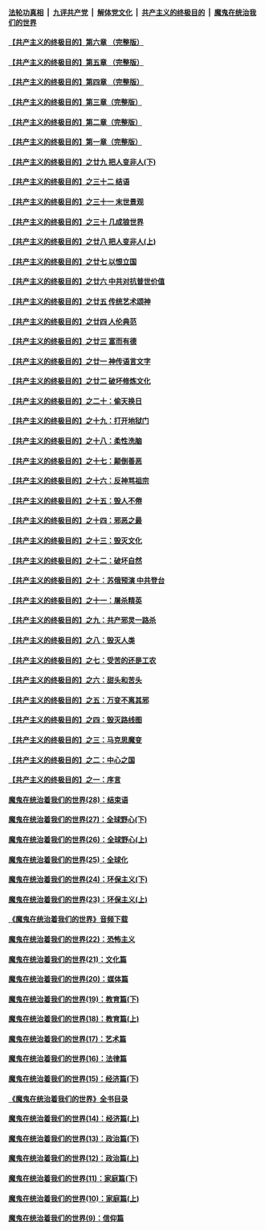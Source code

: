 ####  [法轮功真相](../../../../basic/blob/master/README.md?t=04102030) &nbsp;|&nbsp; [九评共产党](../../../../9ping.md/blob/master/README.md?t=04102030) &nbsp;|&nbsp; [解体党文化](../../../../jtdwh.md/blob/master/README.md?t=04102030)  &nbsp;|&nbsp; [共产主义的终极目的](../../../../gczydzjmd.md/blob/master/README.md?t=04102030) &nbsp;|&nbsp; [魔鬼在统治我们的世界](../../../../mgztzwmdsj.md/blob/master/README.md?t=04102030) 

#### [【共产主义的终极目的】第六章 （完整版）](../pages/nsc422/n11428913.md?t=04102030) 

#### [【共产主义的终极目的】第五章 （完整版）](../pages/nsc422/n11428912.md?t=04102030) 

#### [【共产主义的终极目的】第四章 （完整版）](../pages/nsc422/n11428907.md?t=04102030) 

#### [【共产主义的终极目的】第三章（完整版）](../pages/nsc422/n11428848.md?t=04102030) 

#### [【共产主义的终极目的】第二章（完整版）](../pages/nsc422/n11428831.md?t=04102030) 

#### [【共产主义的终极目的】第一章（完整版）](../pages/nsc422/n11417651.md?t=04102030) 

#### [【共产主义的终极目的】之廿九 把人变非人(下)](../pages/nsc422/n11344140.md?t=04102030) 

#### [【共产主义的终极目的】之三十二 结语](../pages/nsc422/n11360535.md?t=04102030) 

#### [【共产主义的终极目的】之三十一 末世景观](../pages/nsc422/n11351129.md?t=04102030) 

#### [【共产主义的终极目的】之三十 几成狼世界](../pages/nsc422/n11348280.md?t=04102030) 

#### [【共产主义的终极目的】之廿八 把人变非人(上)](../pages/nsc422/n11340492.md?t=04102030) 

#### [【共产主义的终极目的】之廿七 以恨立国](../pages/nsc422/n11336944.md?t=04102030) 

#### [【共产主义的终极目的】之廿六 中共对抗普世价值](../pages/nsc422/n11324785.md?t=04102030) 

#### [【共产主义的终极目的】之廿五 传统艺术颂神](../pages/nsc422/n11296396.md?t=04102030) 

#### [【共产主义的终极目的】之廿四 人伦典范](../pages/nsc422/n11296397.md?t=04102030) 

#### [【共产主义的终极目的】之廿三 富而有德](../pages/nsc422/n11283598.md?t=04102030) 

#### [【共产主义的终极目的】之廿一 神传语言文字](../pages/nsc422/n11263265.md?t=04102030) 

#### [【共产主义的终极目的】之廿二 破坏修炼文化](../pages/nsc422/n11245728.md?t=04102030) 

#### [【共产主义的终极目的】之二十：偷天换日](../pages/nsc422/n11238846.md?t=04102030) 

#### [【共产主义的终极目的】之十九：打开地狱门](../pages/nsc422/n11206376.md?t=04102030) 

#### [【共产主义的终极目的】之十八：柔性洗脑](../pages/nsc422/n11199994.md?t=04102030) 

#### [【共产主义的终极目的】之十七：颠倒善恶](../pages/nsc422/n11179782.md?t=04102030) 

#### [【共产主义的终极目的】之十六：反神骂祖宗](../pages/nsc422/n11166798.md?t=04102030) 

#### [【共产主义的终极目的】之十五：毁人不倦](../pages/nsc422/n11166792.md?t=04102030) 

#### [【共产主义的终极目的】之十四：邪恶之最](../pages/nsc422/n11150249.md?t=04102030) 

#### [【共产主义的终极目的】之十三：毁灭文化](../pages/nsc422/n11135227.md?t=04102030) 

#### [【共产主义的终极目的】之十二：破坏自然](../pages/nsc422/n11135214.md?t=04102030) 

#### [【共产主义的终极目的】之十：苏俄预演 中共登台](../pages/nsc422/n11118424.md?t=04102030) 

#### [【共产主义的终极目的】之十一：屠杀精英](../pages/nsc422/n11118442.md?t=04102030) 

#### [【共产主义的终极目的】之九：共产邪灵一路杀](../pages/nsc422/n11114139.md?t=04102030) 

#### [【共产主义的终极目的】之八：毁灭人类](../pages/nsc422/n11108503.md?t=04102030) 

#### [【共产主义的终极目的】之七：受苦的还是工农](../pages/nsc422/n11101809.md?t=04102030) 

#### [【共产主义的终极目的】之六：甜头和苦头](../pages/nsc422/n11096971.md?t=04102030) 

#### [【共产主义的终极目的】之五：万变不离其邪](../pages/nsc422/n11091285.md?t=04102030) 

#### [【共产主义的终极目的】之四：毁灭路线图](../pages/nsc422/n11086284.md?t=04102030) 

#### [【共产主义的终极目的】之三：马克思魔变](../pages/nsc422/n11061941.md?t=04102030) 

#### [【共产主义的终极目的】之二：中心之国](../pages/nsc422/n11047728.md?t=04102030) 

#### [【共产主义的终极目的】之一：序言](../pages/nsc422/n11086077.md?t=04102030) 

#### [魔鬼在统治着我们的世界(28)：结束语](../pages/nsc422/n10936246.md?t=04102030) 

#### [魔鬼在统治着我们的世界(27)：全球野心(下)](../pages/nsc422/n10928319.md?t=04102030) 

#### [魔鬼在统治着我们的世界(26)：全球野心(上)](../pages/nsc422/n10900318.md?t=04102030) 

#### [魔鬼在统治着我们的世界(25)：全球化](../pages/nsc422/n10788205.md?t=04102030) 

#### [魔鬼在统治着我们的世界(24)：环保主义(下)](../pages/nsc422/n10695307.md?t=04102030) 

#### [魔鬼在统治着我们的世界(23)：环保主义(上)](../pages/nsc422/n10688613.md?t=04102030) 

#### [《魔鬼在统治着我们的世界》音频下载](../pages/nsc422/n10635553.md?t=04102030) 

#### [魔鬼在统治着我们的世界(22)：恐怖主义](../pages/nsc422/n10614727.md?t=04102030) 

#### [魔鬼在统治着我们的世界(21)：文化篇](../pages/nsc422/n10597706.md?t=04102030) 

#### [魔鬼在统治着我们的世界(20)：媒体篇](../pages/nsc422/n10586579.md?t=04102030) 

#### [魔鬼在统治着我们的世界(19)：教育篇(下)](../pages/nsc422/n10564808.md?t=04102030) 

#### [魔鬼在统治着我们的世界(18)：教育篇(上)](../pages/nsc422/n10526970.md?t=04102030) 

#### [魔鬼在统治着我们的世界(17)：艺术篇](../pages/nsc422/n10499093.md?t=04102030) 

#### [魔鬼在统治着我们的世界(16)：法律篇](../pages/nsc422/n10485969.md?t=04102030) 

#### [魔鬼在统治着我们的世界(15)：经济篇(下)](../pages/nsc422/n10469975.md?t=04102030) 

#### [《魔鬼在统治着我们的世界》全书目录](../pages/nsc422/n10464261.md?t=04102030) 

#### [魔鬼在统治着我们的世界(14)：经济篇(上)](../pages/nsc422/n10457370.md?t=04102030) 

#### [魔鬼在统治着我们的世界(13)：政治篇(下)](../pages/nsc422/n10448270.md?t=04102030) 

#### [魔鬼在统治着我们的世界(12)：政治篇(上)](../pages/nsc422/n10444576.md?t=04102030) 

#### [魔鬼在统治着我们的世界(11)：家庭篇(下)](../pages/nsc422/n10440961.md?t=04102030) 

#### [魔鬼在统治着我们的世界(10)：家庭篇(上)](../pages/nsc422/n10435448.md?t=04102030) 

#### [魔鬼在统治着我们的世界(9)：信仰篇](../pages/nsc422/n10432159.md?t=04102030) 

